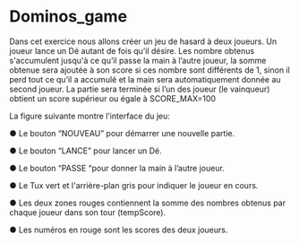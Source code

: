 # Dominos_game

Dans cet exercice nous allons créer un jeu de hasard à deux joueurs. Un joueur lance un Dé autant de fois qu’il désire. 
Les nombre obtenus s'accumulent jusqu'à ce qu’il passe la main à l’autre joueur, la somme obtenue sera ajoutée à son score si ces nombre sont différents de 1, 
sinon il perd tout ce qu’il a accumulé et la main sera automatiquement donnée au second joueur. 
La partie sera terminée si l’un des joueur (le vainqueur) obtient un score supérieur ou égale à SCORE_MAX=100

La figure suivante montre l’interface du jeu:

● Le bouton “NOUVEAU” pour démarrer une nouvelle partie.

● Le bouton “LANCE” pour lancer un Dé.

● Le bouton “PASSE “pour donner la main à l’autre joueur.

● Le Tux vert et l'arrière-plan gris pour indiquer le joueur en cours.

● Les deux zones rouges contiennent la somme des nombres obtenus par chaque joueur dans son tour
(tempScore).

● Les numéros en rouge sont les scores des deux joueurs.
